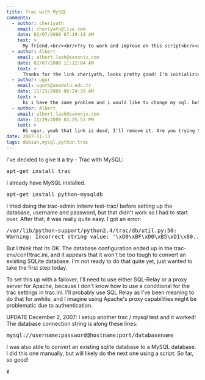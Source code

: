 ```yaml
---
title: Trac with MySQL
comments:
  - author: cheriyath
    email: cheriyath@live.com
    date: 02/07/2008 07:19:14 AM
    text: >
      My friend.<br/><br/>Try to work and improve on this script<br/><a href="http://www.fadingred.org/blog/articles/2007/05/04/trac-migration-sqlite-to-mysql/" rel="nofollow">http://www.fadingred.org/blog/articles/2007/05/04/trac-migration-sqlite-to-mysql/</a><br/><br/>Cheers<br/>Cheriyath
  - author: Albert
    email: albert.lash@savonix.com
    date: 02/07/2008 11:12:04 AM
    text: >
      Thanks for the link cheriyath, looks pretty good! I'm initializing all my new Trac setups so I no longer have any SQLite dbs to convert.
  - author: ugur
    email: ugurb@anadolu.edu.tr
    date: 11/23/2009 06:24:35 AM
    text: >
      hi i have the same problem and i would like to change my sql. but the link that u gave is gone. can u reload the documant?<br/>thanks.
  - author: Albert
    email: albert.lash@savonix.com
    date: 11/29/2009 03:25:53 PM
    text: >
      Hi ugur, yeah that link is dead, I'll remove it. Are you trying to migrate your SQLite data to MySQL?
date: 2007-11-13
tags: debian,mysql,python,trac
---
```


I've decided to give it a try - Trac with MySQL:

<pre class="sh_sh">
apt-get install trac
</pre>

I already have MySQL installed.

<pre class="sh_sh">
apt-get install python-mysqldb
</pre>

I tried doing the trac-admin initenv test-trac/ before setting up the database, username and password, but that didn't work so I had to start over. After that, it was really quite easy. I got an error:

<pre class="sh_sh">
/var/lib/python-support/python2.4/trac/db/util.py:50:
Warning: Incorrect string value: '\xD0\xBF\xD0\xB5\xD1\x80...' for column 'text' at row 0
</pre>

But I think that its OK. The database configuration ended up in the trac-env/conf/trac.ini, and it appears that it won't be too tough to convert an existing SQLite database. I'm not ready to do that quite yet, just wanted to take the first step today.

To set this up with a failover, I'll need to use either SQL-Relay or a proxy server for Apache, because I don't know how to use a conditional for the trac settings in trac.ini. I'll probably use SQL Relay as I've been meaning to do that for awhile, and I imagine using Apache's proxy capabilities might be problematic due to authentication.

UPDATE December 2, 2007: I setup another trac / mysql test and it worked! The database connection string is along these lines:

<pre class="sh_sh">
mysql://username:password@hostname:port/databasename
</pre>

I was also able to convert an existing sqlite database to a MySQL database. I did this one manually, but will likely do the next one using a script. So far, so good!

¥


